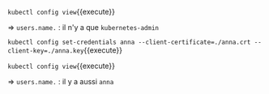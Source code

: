`kubectl config view`{{execute}}

=> `users.name.` : il n'y a que `kubernetes-admin`

`kubectl config set-credentials anna --client-certificate=./anna.crt --client-key=./anna.key`{{execute}}

`kubectl config view`{{execute}}

=> `users.name.` : il y a aussi `anna`
